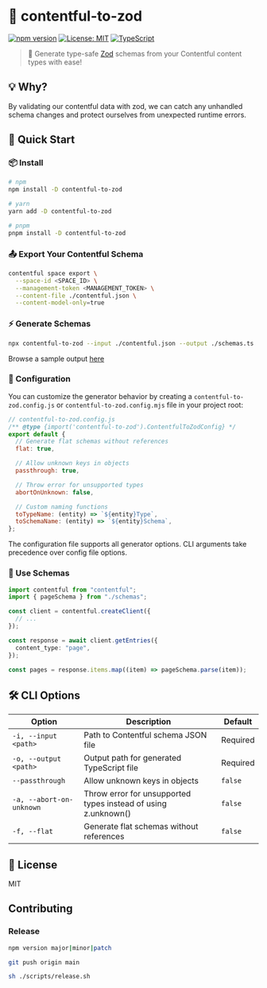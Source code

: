 # 🚀 contentful-to-zod

[![npm version](https://img.shields.io/npm/v/contentful-to-zod.svg)](https://www.npmjs.com/package/contentful-to-zod)
[![License: MIT](https://img.shields.io/badge/License-MIT-yellow.svg)](https://opensource.org/licenses/MIT)
[![TypeScript](https://img.shields.io/badge/TypeScript-Ready-blue.svg)](https://www.typescriptlang.org/)

> 🔄 Generate type-safe [Zod](https://github.com/colinhacks/zod) schemas from your Contentful content types with ease!

## 💡 Why?

By validating our contentful data with zod, we can catch any unhandled schema changes and protect ourselves from unexpected runtime errors.

## 🚀 Quick Start

### 📦 Install

```bash
# npm
npm install -D contentful-to-zod

# yarn
yarn add -D contentful-to-zod

# pnpm
pnpm install -D contentful-to-zod
```

### 📤 Export Your Contentful Schema

```bash
contentful space export \
  --space-id <SPACE_ID> \
  --management-token <MANAGEMENT_TOKEN> \
  --content-file ./contentful.json \
  --content-model-only=true
```

### ⚡️ Generate Schemas

```bash
npx contentful-to-zod --input ./contentful.json --output ./schemas.ts
```

Browse a sample output [here](https://github.com/adamalfredsson/contentful-to-zod/blob/main/test/generated/schemas.ts)

### 📝 Configuration

You can customize the generator behavior by creating a `contentful-to-zod.config.js` or `contentful-to-zod.config.mjs` file in your project root:

```js
// contentful-to-zod.config.js
/** @type {import('contentful-to-zod').ContentfulToZodConfig} */
export default {
  // Generate flat schemas without references
  flat: true,

  // Allow unknown keys in objects
  passthrough: true,

  // Throw error for unsupported types
  abortOnUnknown: false,

  // Custom naming functions
  toTypeName: (entity) => `${entity}Type`,
  toSchemaName: (entity) => `${entity}Schema`,
};
```

The configuration file supports all generator options. CLI arguments take precedence over config file options.

### 🚀 Use Schemas

```typescript
import contentful from "contentful";
import { pageSchema } from "./schemas";

const client = contentful.createClient({
  // ...
});

const response = await client.getEntries({
  content_type: "page",
});

const pages = response.items.map((item) => pageSchema.parse(item));
```

## 🛠 CLI Options

| Option                   | Description                                                    | Default  |
| ------------------------ | -------------------------------------------------------------- | -------- |
| `-i, --input <path>`     | Path to Contentful schema JSON file                            | Required |
| `-o, --output <path>`    | Output path for generated TypeScript file                      | Required |
| `--passthrough`          | Allow unknown keys in objects                                  | `false`  |
| `-a, --abort-on-unknown` | Throw error for unsupported types instead of using z.unknown() | `false`  |
| `-f, --flat`             | Generate flat schemas without references                       | `false`  |

## 📝 License

MIT

## Contributing

### Release

```bash
npm version major|minor|patch
```

```bash
git push origin main
```

```bash
sh ./scripts/release.sh
```
